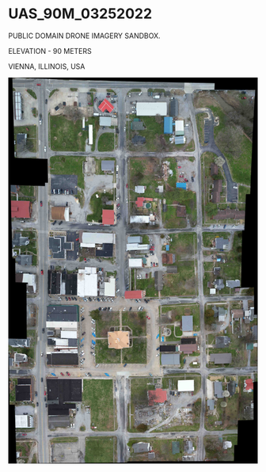 # UAS_90M_03252022
PUBLIC DOMAIN DRONE IMAGERY SANDBOX.

ELEVATION - 90 METERS

VIENNA, ILLINOIS, USA

![alt text](https://github.com/justinelliotmeyers/UAS_90M_03252022/blob/main/DJI_0865_stitch_LOW_RES.jpg)

